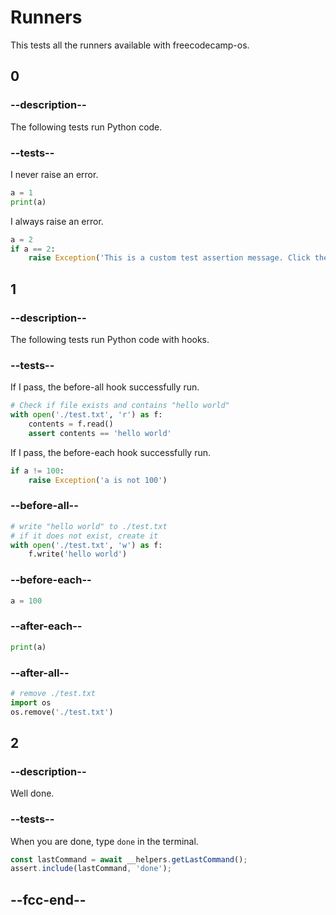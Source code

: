 # Runners

This tests all the runners available with freecodecamp-os.

## 0

### --description--

The following tests run Python code.

### --tests--

I never raise an error.

```python
a = 1
print(a)
```

I always raise an error.

```python
a = 2
if a == 2:
    raise Exception('This is a custom test assertion message. Click the > button to go to the next lesson')
```

## 1

### --description--

The following tests run Python code with hooks.

### --tests--

If I pass, the before-all hook successfully run.

```python
# Check if file exists and contains "hello world"
with open('./test.txt', 'r') as f:
    contents = f.read()
    assert contents == 'hello world'
```

If I pass, the before-each hook successfully run.

```python
if a != 100:
    raise Exception('a is not 100')
```

### --before-all--

```python
# write "hello world" to ./test.txt
# if it does not exist, create it
with open('./test.txt', 'w') as f:
    f.write('hello world')
```

### --before-each--

```python
a = 100
```

### --after-each--

```python
print(a)
```

### --after-all--

```python
# remove ./test.txt
import os
os.remove('./test.txt')
```

## 2

### --description--

Well done.

### --tests--

When you are done, type `done` in the terminal.

```js
const lastCommand = await __helpers.getLastCommand();
assert.include(lastCommand, 'done');
```

## --fcc-end--
